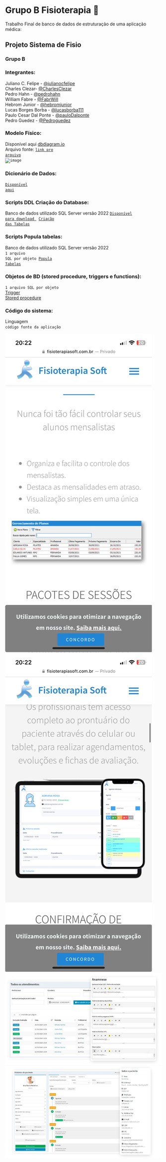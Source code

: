 # Grupo B Fisioterapia 🔪
Trabalho Final de banco de dados de estruturação de uma aplicação médica:


## Projeto Sistema de Fisio

### Grupo B

### Integrantes:
Juliano C. Felipe - [@julianocfelipe](https://github.com/julianocfelipe)<br>
Charles Clezar- [@CharlesClezar](https://github.com/julianocfelipe)<br>
Pedro Hahn - [@pedrohahn](https://github.com/pedrohahn)<br>
William Fabre - [@FabrWill](https://github.com/FabrWill)<br>
Hebrom Junior - [@hebromjunior](https://github.com/hebromjunior)<br>
Lucas Borges Borba - [@lucasborba111](https://github.com/lucasborba111)<br>
Paulo Cesar Dal Ponte - [@pauloDalponte](https://github.com/pauloDalponte)<br>
Pedro Guedez - [@Pedroguedez](https://github.com/Pedroguedez)<br>

### Modelo Físico:
Disponível aqui [dbdiagram.io](https://dbdiagram.io/d/648b9d0d722eb774940d197b)<br>
Arquivo fonte: <code>[link pro arquivo](https://dbdiagram.io/d/6494d9d502bd1c4a5eeecf94)</code><br>
<code>![image](https://github.com/julianocfelipe/db-fisioterapia/assets/129686037/fc615042-bd2e-4fc1-8e86-35bf68f91a49)
</code>
  
### Dicionário de Dados:
<code>[Disponível aqui](https://docs.google.com/spreadsheets/d/157XCVM7RQcxehNFT7iFgeyMihj5MiiaRYo9KvfXcuu8/edit?usp=sharing)</code>

### Scripts DDL Criação do Database:
Banco de dados utilizado SQL Server versão 2022 
<code>[Disponível para download ](https://www.microsoft.com/pt-br/sql-server/sql-server-downloads)
[Criação das Tabelas](https://github.com/julianocfelipe/db-fisioterapia/tree/main/create_table)</code>

### Scripts Popula tabelas:
Banco de dados utilizado SQL Server versão 2022 <br>
<code>1 arquivo SQL por objeto
[Popula Tabelas](https://github.com/julianocfelipe/db-fisioterapia/tree/main/population)</code>

### Objetos de BD (stored procedure, triggers e functions):
<code>1 arquivo SQL por objeto</code> <br>
  [Trigger](TRIGGER.sql) <br>
  [Stored procedure](get_top_consultas_com_maiores_gastos.sql)<br>
### Código do sistema:
Linguagem <br>
<code>código fonte da aplicação</code>

![exemplo](images/1.jpg)
![exemplo](images/2.jpg)
![exemplo](images/3.jpg)
![exemplo](images/4.jpg)
